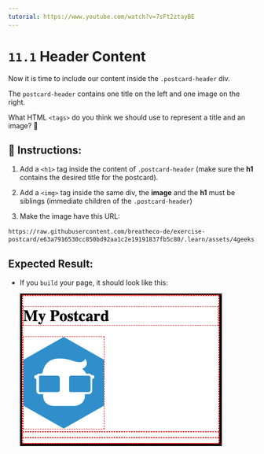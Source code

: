 ```yaml
---
tutorial: https://www.youtube.com/watch?v=7sFt2ztayBE
---
```


# `11.1` Header Content

Now it is time to include our content inside the `.postcard-header` div.

The `postcard-header` contains one title on the left and one image on the right. 

What HTML `<tags>` do you think we should use to represent a title and an image? 🤔

## 📝 Instructions:

1. Add a `<h1>` tag inside the content of `.postcard-header` (make sure the **h1** contains the desired title for the postcard).

2. Add a `<img>` tag inside the same div, the **image** and the **h1** must be siblings (immediate children of the `.postcard-header`)

3. Make the image have this URL: 

```text
https://raw.githubusercontent.com/breatheco-de/exercise-postcard/e63a7916530cc850bd92aa1c2e19191837fb5c80/.learn/assets/4geeks.png
```
## Expected Result:

+ If you `build` your page, it should look like this:

    ![Header Content Preview](../../assets/header-content.png?raw=true)
